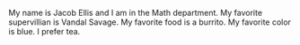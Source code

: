 My name is Jacob Ellis and I am in the Math department. 
My favorite supervillian is Vandal Savage.
My favorite food is a burrito. 
My favorite color is blue.
I prefer tea. 
